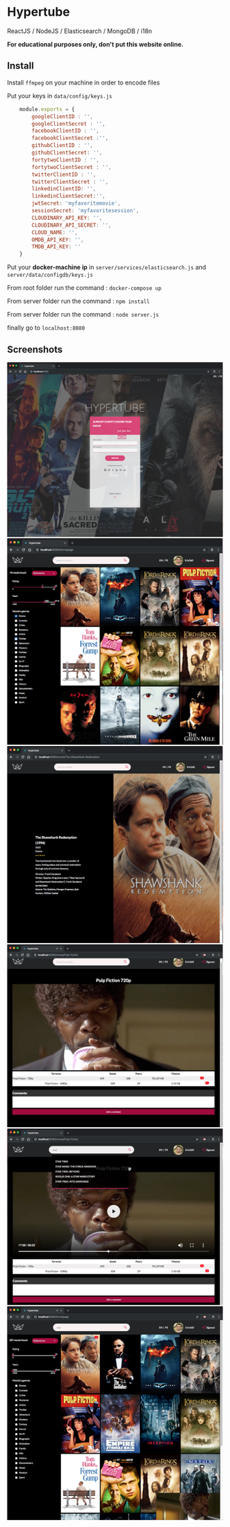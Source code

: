 # Hypertube
ReactJS / NodeJS / Elasticsearch / MongoDB / i18n

**For educational purposes only, don't put this website online.**

## Install

Install `ffmpeg` on your machine in order to encode files

Put your keys in `data/config/keys.js`

```javascript
    module.exports = {
        googleClientID : '',
        googleClientSecret : '',
        facebookClientID : '',
        facebookClientSecret :'',
        githubClientID : '',
        githubClientSecret: '',
        fortytwoClientID : '',
        fortytwoClientSecret : '',
        twitterClientID : '',
        twitterClientSecret : '',
        linkedinClientID: '',
        linkedinClientSecret:'',
        jwtSecret: 'myfavoritemovie',
        sessionSecret: 'myfavoritesession',
        CLOUDINARY_API_KEY: '',
        CLOUDINARY_API_SECRET: '',
        CLOUD_NAME: '',
        OMDB_API_KEY: '',
        TMDB_API_KEY: ''
    }
```

Put your **docker-machine ip** in `server/services/elasticsearch.js` and `server/data/configdb/keys.js`

From root folder run the command : `docker-compose up`

From server folder run the command : `npm install`

From server folder run the command : `node server.js`

finally go to `localhost:8080`

## Screenshots

![Alt text](/screens/1.png?raw=true "Login")
![Alt text](/screens/2.png?raw=true "Login")
![Alt text](/screens/3.png?raw=true "Login")
![Alt text](/screens/4.png?raw=true "Login")
![Alt text](/screens/5.png?raw=true "Login")
![Alt text](/screens/6.png?raw=true "Login")
